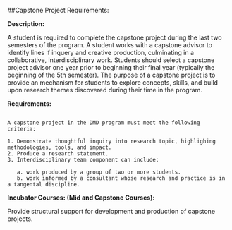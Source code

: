 ##Capstone Project Requirements:

**Description:**

A student is required to complete the capstone project during the last two semesters of the program. A student works with a capstone advisor to identify lines if inquery and creative production, culminating in a collaborative, interdisciplinary work. Students should select a capstone project advisor one year prior to beginning their final year (typically the beginning of the 5th semester). The purpose of a capstone project is to provide an mechanism for students to explore concepts, skills, and build upon research themes discovered during their time in the program.

**Requirements:**

```

A capstone project in the DMD program must meet the following criteria:

1. Demonstrate thoughtful inquiry into research topic, highlighing methodologies, tools, and impact.
2. Produce a research statement.
3. Interdisciplinary team component can include:

   a. work produced by a group of two or more students.
   b. work informed by a consultant whose research and practice is in a tangental discipline.

```
**Incubator Courses: (Mid and Capstone Courses):**

Provide structural support for development and production of capstone projects.
